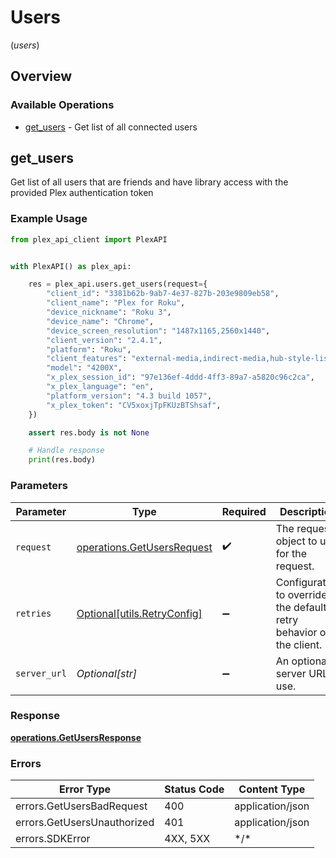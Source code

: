 # Users
(*users*)

## Overview

### Available Operations

* [get_users](#get_users) - Get list of all connected users

## get_users

Get list of all users that are friends and have library access with the provided Plex authentication token

### Example Usage

<!-- UsageSnippet language="python" operationID="get-users" method="get" path="/users" -->
```python
from plex_api_client import PlexAPI


with PlexAPI() as plex_api:

    res = plex_api.users.get_users(request={
        "client_id": "3381b62b-9ab7-4e37-827b-203e9809eb58",
        "client_name": "Plex for Roku",
        "device_nickname": "Roku 3",
        "device_name": "Chrome",
        "device_screen_resolution": "1487x1165,2560x1440",
        "client_version": "2.4.1",
        "platform": "Roku",
        "client_features": "external-media,indirect-media,hub-style-list",
        "model": "4200X",
        "x_plex_session_id": "97e136ef-4ddd-4ff3-89a7-a5820c96c2ca",
        "x_plex_language": "en",
        "platform_version": "4.3 build 1057",
        "x_plex_token": "CV5xoxjTpFKUzBTShsaf",
    })

    assert res.body is not None

    # Handle response
    print(res.body)

```

### Parameters

| Parameter                                                                | Type                                                                     | Required                                                                 | Description                                                              |
| ------------------------------------------------------------------------ | ------------------------------------------------------------------------ | ------------------------------------------------------------------------ | ------------------------------------------------------------------------ |
| `request`                                                                | [operations.GetUsersRequest](../../models/operations/getusersrequest.md) | :heavy_check_mark:                                                       | The request object to use for the request.                               |
| `retries`                                                                | [Optional[utils.RetryConfig]](../../models/utils/retryconfig.md)         | :heavy_minus_sign:                                                       | Configuration to override the default retry behavior of the client.      |
| `server_url`                                                             | *Optional[str]*                                                          | :heavy_minus_sign:                                                       | An optional server URL to use.                                           |

### Response

**[operations.GetUsersResponse](../../models/operations/getusersresponse.md)**

### Errors

| Error Type                  | Status Code                 | Content Type                |
| --------------------------- | --------------------------- | --------------------------- |
| errors.GetUsersBadRequest   | 400                         | application/json            |
| errors.GetUsersUnauthorized | 401                         | application/json            |
| errors.SDKError             | 4XX, 5XX                    | \*/\*                       |